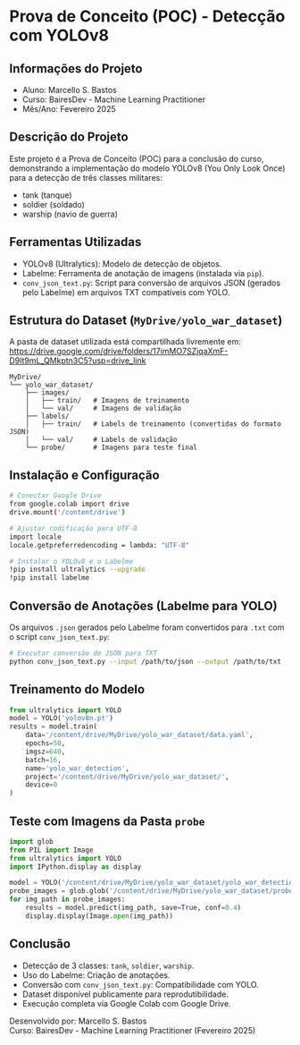 # Prova de Conceito (POC) - Detecção com YOLOv8

## Informações do Projeto
- Aluno: Marcello S. Bastos  
- Curso: BairesDev - Machine Learning Practitioner  
- Mês/Ano: Fevereiro 2025  

## Descrição do Projeto
Este projeto é a Prova de Conceito (POC) para a conclusão do curso, demonstrando a implementação do modelo YOLOv8 (You Only Look Once) para a detecção de três classes militares:
- tank (tanque)  
- soldier (soldado)  
- warship (navio de guerra)  

## Ferramentas Utilizadas
- YOLOv8 (Ultralytics): Modelo de detecção de objetos.
- Labelme: Ferramenta de anotação de imagens (instalada via `pip`).
- `conv_json_text.py`: Script para conversão de arquivos JSON (gerados pelo Labelme) em arquivos TXT compatíveis com YOLO.

## Estrutura do Dataset (`MyDrive/yolo_war_dataset`)
A pasta de dataset utilizada está compartilhada livremente em:  
https://drive.google.com/drive/folders/17imMO7SZjqaXmF-D9lt9mL_QMkptn3C5?usp=drive_link

```
MyDrive/
└── yolo_war_dataset/
    ├── images/
    │   ├── train/   # Imagens de treinamento
    │   └── val/     # Imagens de validação
    ├── labels/
    │   ├── train/   # Labels de treinamento (convertidas do formato JSON)
    │   └── val/     # Labels de validação
    └── probe/       # Imagens para teste final
```

## Instalação e Configuração
```bash
# Conectar Google Drive
from google.colab import drive
drive.mount('/content/drive')

# Ajustar codificação para UTF-8
import locale
locale.getpreferredencoding = lambda: "UTF-8"

# Instalar o YOLOv8 e o Labelme
!pip install ultralytics --upgrade
!pip install labelme
```

## Conversão de Anotações (Labelme para YOLO)
Os arquivos `.json` gerados pelo Labelme foram convertidos para `.txt` com o script `conv_json_text.py`:
```bash
# Executar conversão de JSON para TXT
python conv_json_text.py --input /path/to/json --output /path/to/txt
```

## Treinamento do Modelo
```python
from ultralytics import YOLO
model = YOLO('yolov8n.pt')
results = model.train(
    data='/content/drive/MyDrive/yolo_war_dataset/data.yaml',
    epochs=50,
    imgsz=640,
    batch=16,
    name='yolo_war_detection',
    project='/content/drive/MyDrive/yolo_war_dataset/',
    device=0
)
```

## Teste com Imagens da Pasta `probe`
```python
import glob
from PIL import Image
from ultralytics import YOLO
import IPython.display as display

model = YOLO('/content/drive/MyDrive/yolo_war_dataset/yolo_war_detection/weights/best.pt')
probe_images = glob.glob('/content/drive/MyDrive/yolo_war_dataset/probe/*.jpg')
for img_path in probe_images:
    results = model.predict(img_path, save=True, conf=0.4)
    display.display(Image.open(img_path))
```

## Conclusão
- Detecção de 3 classes: `tank`, `soldier`, `warship`.
- Uso do Labelme: Criação de anotações.
- Conversão com `conv_json_text.py`: Compatibilidade com YOLO.
- Dataset disponível publicamente para reprodutibilidade.
- Execução completa via Google Colab com Google Drive.

Desenvolvido por: Marcello S. Bastos  
Curso: BairesDev - Machine Learning Practitioner (Fevereiro 2025)
